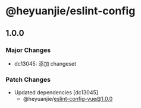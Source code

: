 # @heyuanjie/eslint-config

## 1.0.0

### Major Changes

- dc13045: 添加 changeset

### Patch Changes

- Updated dependencies [dc13045]
  - @heyuanjie/eslint-config-vue@1.0.0

